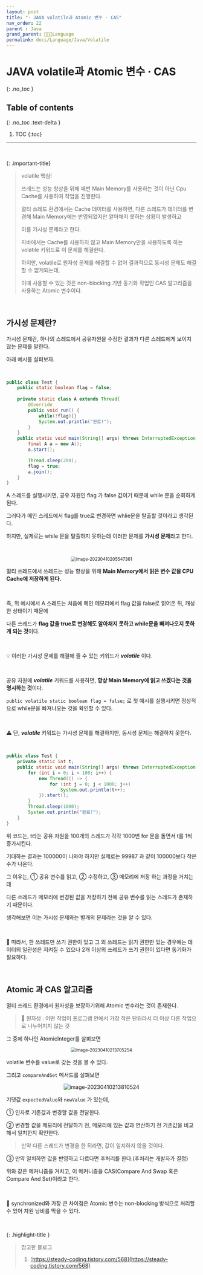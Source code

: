 ```yaml
---
layout: post
title: "· JAVA volatile과 Atomic 변수 · CAS"
nav_order: 22
parent : Java
grand_parent: 👩🏻‍💻Language
permalink: docs/Language/Java/Volatile
---
```


#  JAVA volatile과 Atomic 변수 · CAS
{: .no_toc }

## Table of contents
{: .no_toc .text-delta }

1. TOC
{:toc}

---

<br>

{: .important-title}
> volatile 핵심!
> 
> 쓰레드는 성능 향상을 위해 매번 Main Memory를 사용하는 것이 아닌 Cpu Cache를 사용하여 작업을 진행한다.
> 
> 멀티 쓰레드 환경에서는 Cache 데이터를 사용하면, 다른 스레드가 데이터를 변경해 Main Memory에는 반영되었지만 알아채지 못하는 상황이 발생하고
> 
> 이를 가시성 문제라고 한다. 
> 
> 자바에서는 Cache를 사용하지 않고 Main Memory만을 사용하도록 하는 volatile 키워드로 이 문제를 해결한다.
> 
> 하지만, volatile로 원자성 문제를 해결할 수 없어 결과적으로 동시성 문제도 해결할 수 없게되는데, 
> 
> 이때 사용할 수 있는 것은 non-blocking 기반 동기화 작업인 CAS 알고리즘을 사용하는 Atomic 변수이다.

<br>

## 가시성 문제란?

가시성 문제란, 하나의 스레드에서 공유자원을 수정한 결과가 다른 스레드에게 보이지 않는 문제를 말한다.

아래 예시를 살펴보자.

<br>

```java
public class Test {
    public static boolean flag = false;
    
    private static class A extends Thread{
        @Override
        public void run() {
            while(!flag){}
            System.out.println("완료!");
        }
    }
    public static void main(String[] args) throws InterruptedException {
        final A a = new A();
        a.start();

        Thread.sleep(200);
        flag = true;
        a.join();
    }
}
```

A 스레드를 실행시키면, 공유 자원인 flag 가 false 값이기 때문에 while 문을 순회하게 된다.

그러다가 메인 스레드에서 flag를 true로 변경하면 whlie문을 탈출할 것이라고 생각된다.

하지만, 실제로는 while 문을 탈출하지 못하는데 이러한 문제를 **가시성 문제**라고 한다.

<br>

<p align="center">
<img src="https://raw.githubusercontent.com/buinq/imageServer/main/img/image-20230410205547361.png" alt="image-20230410205547361" style="zoom:80%;" />
</p>


멀티 쓰레드에서 쓰레드는 성능 향상을 위해 **Main Memory에서 읽은 변수 값을 CPU Cache에 저장하게 된다.**

<br>

즉, 위 예시에서 A 스레드는 처음에 메인 메모리에서 flag 값을 false로 읽어온 뒤, 캐싱한 상태이기 때문에

다른 쓰레드가 **flag 값을 true로 변경해도 알아채지 못하고 while문을 빠져나오지 못하게 되는 것**이다.

<br>

💡 이러한 가시성 문제를 해결해 줄 수 있는 키워드가 ***volatile*** 이다.

<br>

공유 자원에 ***volatile*** 키워드를 사용하면, **항상 Main Memory에 읽고 쓰겠다는 것을 명시하는 것**이다.

`public volatile static boolean flag = false;` 로 첫 예시를 실행시키면 정상적으로 while문을 빠져나오는 것을 확인할 수 있다.

<br>

⚠️ 단, ***volatile*** 키워드는 가시성 문제를 해결하지만, 동시성 문제는 해결하지 못한다.

<br>

```java
public class Test {
    private static int t;
    public static void main(String[] args) throws InterruptedException {
        for (int i = 0; i < 100; i++) {
            new Thread(() -> {
                for (int j = 0; j < 1000; j++)
                    System.out.println(t++);
            }).start();
        }
        Thread.sleep(1000);
        System.out.println("완료!");
    }
}
```

위 코드는, t라는 공유 자원을 100개의 스레드가 각각 1000번 for 문을 돌면서 t를 1씩 증가시킨다.

기대하는 결과는 100000이 나와야 하지만 실제로는 99987 과 같이 100000보다 작은 수가 나온다.

그 이유는, ① 공유 변수를 읽고, ② 수정하고, ③ 메모리에 저장 하는 과정을 거치는데

다른 쓰레드가 메모리에 변경된 값을 저장하기 전에 공유 변수를 읽는 스레드가 존재하기 때문이다.

생각해보면 이는 가시성 문제와는 별개의 문제라는 것을 알 수 있다.

<br>

💫 따라서, 한 쓰레드만 쓰기 권한이 있고 그 외 쓰레드는 읽기 권한만 있는 경우에는 데이터의 일관성은 지켜질 수 있으나 2개 이상의 쓰레드가 쓰기 권한이 있다면 동기화가 필요하다.

<br>



## Atomic 과 CAS 알고리즘



멀티 쓰레드 환경에서 원자성을 보장하기위해 Atomic 변수라는 것이 존재한다.

> 📌 원자성 : 어떤 작업이 프로그램 안에서 가장 작은 단위라서 더 이상 다른 작업으로 나누어지지 않는 것

그 중에 하나인 AtomicInteger를 살펴보면

<p align="center">
<img src="https://raw.githubusercontent.com/buinq/imageServer/main/img/image-20230410213705254.png" alt="image-20230410213705254" style="zoom:80%;" />
</p>

volatile 변수를 value로 갖는 것을 볼 수 있다.

그리고 `compareAndSet` 메서드를 살펴보면

<p align="center">
<img src="https://raw.githubusercontent.com/buinq/imageServer/main/img/image-20230410213810524.png" alt="image-20230410213810524"  />
</p>

기댓값 `expectedValue`와 `newValue` 가 있는데,

① 인자로 기존값과 변경할 값을 전달한다.

② 변경할 값을 메모리에 전달하기 전, 메모리에 있는 값과 연산하기 전 기존값을 비교해서 일치한지 확인한다.

> 만약 다른 스레드가 변경을 한 뒤라면, 값이 일치하지 않을 것이다.

③ 만약 일치하면 값을 반영하고 다르다면 후처리를 한다.(후처리는 개발자가 결정)

위와 같은 메커니즘을 거치고, 이 메커니즘을 CAS(Compare And Swap 혹은 Compare And Set)이라고 한다.

<br>

💫 synchronized와 가장 큰 차이점은 Atomic 변수는 non-blocking 방식으로 처리할 수 있어 자원 낭비를 막을 수 있다.

<br>

{: .highlight-title }
> 참고한 블로그
>
> 1. [https://steady-coding.tistory.com/568](https://steady-coding.tistory.com/568)










